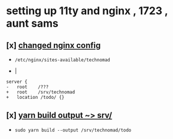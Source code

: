 # setting up 11ty and nginx , 1723 , aunt sams

## [x] [changed nginx config](https://nginx.org/en/docs/beginners\_guide.html)

- `/etc/nginx/sites-available/technomad`

- |
```
server { 
-	root	/???
+	root	/srv/technomad
+	location /todo/ {}
```

## [x] [yarn build output ~> srv/](https://www.11ty.dev/docs/config/#directory-for-global-data-files)

- `sudo yarn build --output /srv/technomad/todo`

